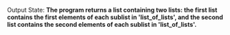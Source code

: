 Output State: **The program returns a list containing two lists: the first list contains the first elements of each sublist in 'list_of_lists', and the second list contains the second elements of each sublist in 'list_of_lists'.**
